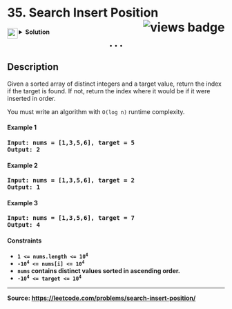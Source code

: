<h1>
35. Search Insert Position
<img src="VISITOR_BADGE_URL" align="right" alt="views badge">
</h1>

<details>
<summary>
    <img src="https://git.io/JDE5D" height="24" align="left" alt="swift">
    <b>Solution</b>
</summary>

<br/>

```swift

// SOLUTION_SWIFT

```

<p>
<a href="GITHUB_GIST_URL">
<img src="https://git.io/JDNlC" alt="GitHub Gist" height="18" align="center">
</a>
<a href="https://leetcode.com/problems/search-insert-position/discuss/1320589/">
<img src="https://git.io/JDSVA" alt="LeetCode Discuss" height="28" align="right">
</a>
</p>
    
</details>

<p align="center">• • •</p>

## Description

Given a sorted array of distinct integers and a target value, return the index if the target is found. If not, return the index where it would be if it were inserted in order.

You must write an algorithm with `O(log n)` runtime complexity.

#### Example 1

<pre>
<b>Input:<b> nums = [1,3,5,6], target = 5
<b>Output:<b> 2
</pre>

#### Example 2

<pre>
<b>Input:<b> nums = [1,3,5,6], target = 2
<b>Output:<b> 1
</pre>

#### Example 3

<pre>
<b>Input:<b> nums = [1,3,5,6], target = 7
<b>Output:<b> 4
</pre>

#### Constraints

* <code>1 <= nums.length <= 10<sup>4</sup></code>
* <code>-10<sup>4</sup> <= nums[i] <= 10<sup>4</sup></code>
* <code>nums</code> contains <b>distinct<b> values sorted in <b>ascending<b> order.
* <code>-10<sup>4</sup> <= target <= 10<sup>4</sup></code>

---

<b>Source:<b> https://leetcode.com/problems/search-insert-position/